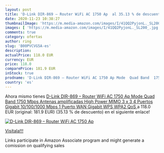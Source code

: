 ```yaml
---
layout: post
title: 'D-Link DIR-869 – Router WiFi AC 1750 Ap  al 35.13 % de descuento'
date: 2020-11-23 10:38:27
thumbnailImage: 'https://m.media-amazon.com/images/I/41QQ2PyjonL._SL200_.jpg'
images: [ 'https://m.media-amazon.com/images/I/41QQ2PyjonL._SL200_.jpg' ]
comments: true
category: ofertas
author: ring
slug: 'B00PVCVG5A-es'
description:
actualPrice: 118.0 EUR
currency: EUR
price: 118.0
comparePrice: 181.9 EUR
inStock: true
prodname: 'D-Link DIR-869 – Router WiFi AC 1750 Ap Mode  Quad Band  1750 Mbps  Antenas amplificadas High Power  MIMO 3 x 3  4 Puertos Gigabit 10/100/1000 Mbps  1 Puerto WAN Gigabit  WPS  WPA2  QoS '
country: 'es'
---
```


Ahora mismo tienes [D-Link DIR-869 – Router WiFi AC 1750 Ap Mode  Quad Band  1750 Mbps  Antenas amplificadas High Power  MIMO 3 x 3  4 Puertos Gigabit 10/100/1000 Mbps  1 Puerto WAN Gigabit  WPS  WPA2  QoS ](https://www.amazon.es/dp/B00PVCVG5A/?tag=tolees-21) a 118.0 EUR (original: 181.9 EUR) (35.13 %  de descuento) en el siguiente enlace!

[![D-Link DIR-869 – Router WiFi AC 1750 Ap ](https://m.media-amazon.com/images/I/41QQ2PyjonL._SL200_.jpg)](https://www.amazon.es/dp/B00PVCVG5A/?tag=tolees-21)

[Visítala!!!](https://www.amazon.es/dp/B00PVCVG5A/?tag=tolees-21)

Links participate in Amazon Associate program and might generate a comission on qualifying sales

